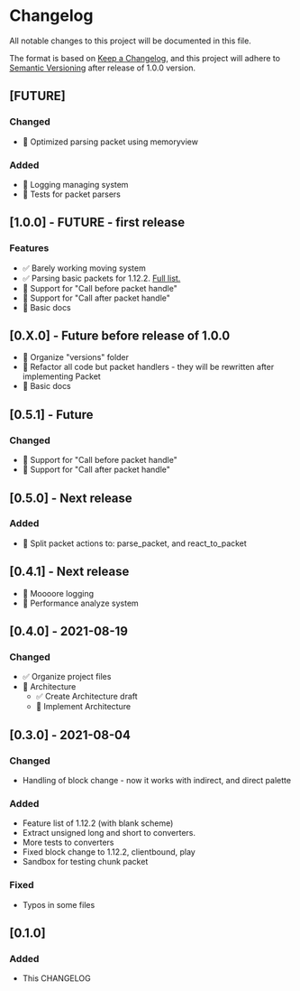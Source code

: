 # Changelog

All notable changes to this project will be documented in this file.

The format is based on [Keep a Changelog](https://keepachangelog.com/en/1.0.0/),
and this project will adhere
to [Semantic Versioning](https://semver.org/spec/v2.0.0.html) after release of
1.0.0 version.

## [FUTURE]

### Changed

- 🔲 Optimized parsing packet using memoryview

### Added

- 🔲 Logging managing system
- 🔲 Tests for packet parsers

## [1.0.0] - FUTURE - first release

### Features

- ✅ Barely working moving system
- ✅ Parsing basic packets for
  1.12.2. [Full list.](/MinecraftConsoleClient/versions/v1_12_2/FEATURES.md)
- 🔲 Support for "Call before packet handle"
- 🔲 Support for "Call after packet handle"
- 🔲 Basic docs

## [0.X.0] - Future before release of 1.0.0

- 🔲 Organize "versions" folder
- 🔲 Refactor all code but packet handlers - they will be rewritten after
  implementing Packet
- 🔲 Basic docs

## [0.5.1] - Future

### Changed

- 🔲 Support for "Call before packet handle"
- 🔲 Support for "Call after packet handle"

## [0.5.0] - Next release

### Added

- 🔲 Split packet actions to: parse_packet, and react_to_packet

## [0.4.1] - Next release

- 🔲 Moooore logging
- 🔲 Performance analyze system

## [0.4.0] - 2021-08-19

### Changed

- ✅ Organize project files
- 🔲 Architecture
    - ✅ Create Architecture draft
    - 🔲 Implement Architecture

## [0.3.0] - 2021-08-04

### Changed

- Handling of block change - now it works with indirect, and direct palette

### Added

- Feature list of 1.12.2 (with blank scheme)
- Extract unsigned long and short to converters.
- More tests to converters
- Fixed block change to 1.12.2, clientbound, play
- Sandbox for testing chunk packet

### Fixed

- Typos in some files

## [0.1.0]

### Added

- This CHANGELOG